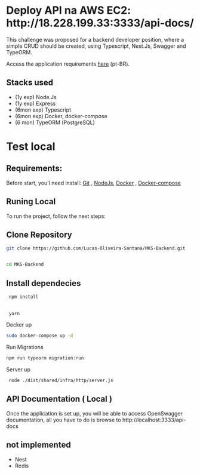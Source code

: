 <h1>Deploy API na AWS EC2: http://18.228.199.33:3333/api-docs/</h1>
This challenge was proposed for a backend developer position, where a simple CRUD should be created, using Typescript, Nest.Js, Swagger and TypeORM.

Access the application requirements [here](https://github.com/MKS-desenvolvimento-de-sistemas/mks-backend-challenge) (pt-BR).

## Stacks used
- (1y exp) Node.Js
- (1y exp) Express
- (6mon exp) Typescript
- (6mon exp) Docker, docker-compose
- (6 mon) TypeORM (PostgreSQL)
# Test local

## Requirements:

Before start, you'l need install: [Git](https://git-scm.com/book/en/v2/Getting-Started-Installing-Git) , [NodeJs](https://nodejs.org/en/download/), [Docker](https://docs.docker.com/engine/install/) , [Docker-compose](https://docs.docker.com/compose/install/)

## Runing Local
To run the project, follow the next steps:

## Clone Repository

```bash 
git clone https://github.com/Lucas-Oliveira-Santana/MKS-Backend.git


cd MKS-Backend
```
## Install dependecies 
```bash
 npm install
 
 
 yarn
 ```
Docker up
  ```bash
  sudo docker-compose up -d
  ```
Run Migrations

 ```bash
 npm run typeorm migration:run
 ```
Server up

```bash
 node ./dist/shared/infra/http/server.js
 ```
## API Documentation ( Local )
Once the application is set up, you will be able to access OpenSwagger documentation, all you have to do is browse to http://localhost:3333/api-docs

## not implemented
- Nest
- Redis
